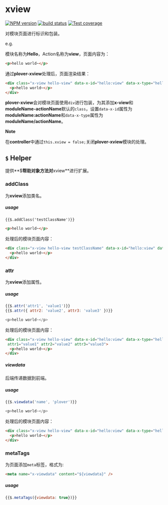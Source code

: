 # xview


[![NPM version][npm-image]][npm-url]
[![build status][travis-image]][travis-url]
[![Test coverage][coveralls-image]][coveralls-url]

对模块页面进行标识和包装。

e.g.

模块名称为**Hello**，Action名称为**view**，页面内容为：

```html
<p>hello world~</p>
```

通过**plover-xview**处理后，页面渲染结果：

```html
<div class="x-view hello-view" data-x-id="hello:view" data-x-type="hello/view">
  <p>hello world~</p>
</div>
```

**plover-xview**会对模块页面使用`div`进行包装，为其添加**x-view**和**moduleName-actionName**默认的`class`，设置`data-x-id`属性为**moduleName:actionName**和`data-x-type`属性为**moduleName/actionName**。

**Note**

在**controller**中通过`this.xview = false;`关闭**plover-xview**模块的处理。


## `$` Helper
提供**$**帮助对象方法对**xview**进行扩展。

### addClass
为**xview**添加类名。

##### usage

```html
{{$.addClass('testClassName')}}

<p>hello world~</p>
```

处理后的模块页面内容：

```html
<div class="x-view hello-view testClassName" data-x-id="hello:view" data-x-type="hello/view">
  <p>hello world~</p>
</div>
```

### attr
为**xview**添加属性。

##### usage
```js
{{$.attr('attr1', 'value1')}}
{{$.attr({ attr2: 'value2', attr3: 'value3' })}}

<p>hello world~</p>
```

处理后的模块页面内容：

```html
<div class="x-view hello-view" data-x-id="hello:view" data-x-type="hello/view"
 attr1="value1" attr2="value2" attr3="value3">
  <p>hello world~</p>
</div>
```

##### viewdata
后端传递数据到前端。

##### usage
```js
{{$.viewdata('name', 'plover')}}

<p>hello world~</p>
```

处理后的模块页面内容：

```html
<div class="x-view hello-view" data-x-id="hello:view" data-x-type="hello/view" data-x-viewdata="{'name': 'plover'}">
  <p>hello world~</p>
</div>
```

### metaTags
为页面添加`meta`标签，格式为:

```html
<meta name="x-viewdata" content="${viewdata}" />
```

##### usage
```js
{{$.metaTags({viewdata: true})}}
```


[npm-image]: https://img.shields.io/npm/v/plover-xview.svg?style=flat-square
[npm-url]: https://www.npmjs.com/package/plover-xview
[travis-image]: https://img.shields.io/travis/plover-modules/plover-xview/master.svg?style=flat-square
[travis-url]: https://travis-ci.org/plover-modules/plover-xview
[coveralls-image]: https://img.shields.io/codecov/c/github/plover-modules/plover-xview.svg?style=flat-square
[coveralls-url]: https://codecov.io/github/plover-modules/plover-xview?branch=master

